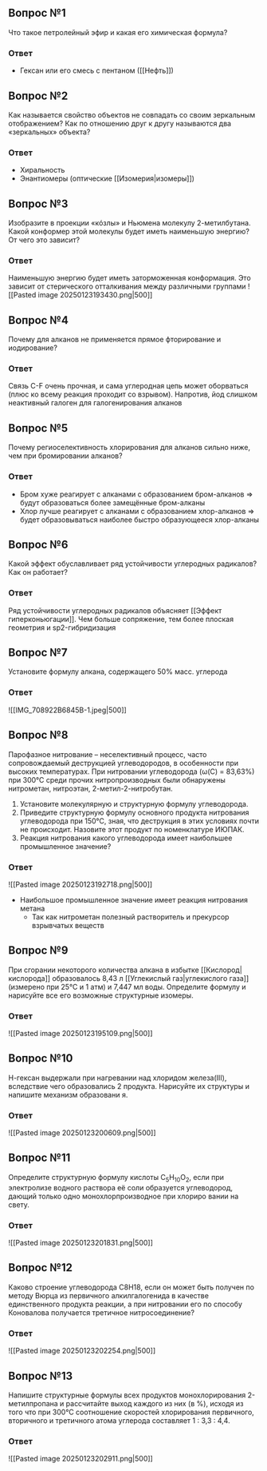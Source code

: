 ## Вопрос №1
Что такое петролейный эфир и какая его химическая формула?
### Ответ
- Гексан или его смесь с пентаном ([[Нефть]])
## Вопрос №2
Как называется свойство объектов не совпадать со своим зеркальным отображением? Как по отношению друг к другу называются два «зеркальных» объекта?
### Ответ
- Хиральность
- Энантиомеры (оптические [[Изомерия|изомеры]])
## Вопрос №3
Изобразите в проекции «кóзлы» и Ньюмена молекулу 2-метилбутана. Какой конформер этой молекулы будет иметь
наименьшую энергию? От чего это зависит?
### Ответ
Наименьшую энергию будет иметь заторможенная конформация. Это зависит от стерического отталкивания между различными группами
![[Pasted image 20250123193430.png|500]]
## Вопрос №4
Почему для алканов не применяется прямое фторирование и иодирование?
### Ответ
Связь C-F очень прочная, и сама углеродная цепь может оборваться (плюс ко всему реакция проходит со взрывом). Напротив, йод слишком неактивный галоген для галогенирования алканов 
## Вопрос №5
Почему региоселективность хлорирования для алканов сильно ниже, чем при бромировании алканов?
### Ответ
- Бром хуже реагирует с алканами с образованием бром-алканов  => будут образоваться более замещённые бром-алканы
- Хлор лучше реагирует с алканами с образованием хлор-алканов => будет образовываться наиболее быстро образующееся хлор-алканы
## Вопрос №6
Какой эффект обуславливает ряд устойчивости углеродных радикалов? Как он работает?
### Ответ
Ряд устойчивости углеродных радикалов объясняет [[Эффект гиперконьюгации]]. Чем больше сопряжение, тем более плоская геометрия и sp2-гибридизация 
## Вопрос №7
Установите формулу алкана, содержащего 50% масс. углерода
### Ответ
![[IMG_708922B6845B-1.jpeg|500]]
## Вопрос №8
Парофазное нитрование – неселективный процесс, часто сопровождаемый деструкцией углеводородов,
в особенности при высоких температурах. При нитровании углеводорода (ω(C) = 83,63%) при 300°С среди прочих нитропроизводных были обнаружены нитрометан, нитроэтан, 2-метил-2-нитробутан.
1. Установите молекулярную и структурную формулу углеводорода.
2. Приведите структурную формулу основного продукта нитрования углеводорода при 150°С, зная, что деструкция в этих условиях почти не происходит. Назовите этот продукт по номенклатуре ИЮПАК.
3. Реакция нитрования какого углеводорода имеет наибольшее промышленное значение?
### Ответ
![[Pasted image 20250123192718.png|500]]
- Наибольшое промышленное значение имеет реакция нитрования метана 
	- Так как нитрометан полезный растворитель и прекурсор взрывчатых веществ
## Вопрос №9
При сгорании некоторого количества алкана в избытке [[Кислород|кислорода]] образовалось 8,43 л [[Углекислый газ|углекислого газа]] (измерено при
25°C и 1 атм) и 7,447 мл воды. Определите формулу и нарисуйте все его возможные структурные изомеры. 
### Ответ
![[Pasted image 20250123195109.png|500]]
## Вопрос №10
Н-гексан выдержали при нагревании над хлоридом железа(III), вследствие чего образовались 2 продукта. Нарисуйте их структуры
и напишите механизм образовани я.
### Ответ
![[Pasted image 20250123200609.png|500]]
## Вопрос №11
Определите структурную формулу кислоты С<sub>5</sub>Н<sub>10</sub>О<sub>2</sub>, если при электролизе водного раствора её соли образуется углеводород, дающий только одно монохлорпроизводное при хлориро   вании на свету. 
### Ответ
![[Pasted image 20250123201831.png|500]]
## Вопрос №12
Каково строение углеводорода С8Н18, если он может быть получен по методу Вюрца из первичного алкилгалогенида в качестве единственного продукта реакции, а при нитровании его по способу Коновалова получается третичное нитросоединение?
### Ответ
![[Pasted image 20250123202254.png|500]]
## Вопрос №13
Напишите структурные формулы всех продуктов монохлорирования 2-метилпропана и рассчитайте выход каждого из них (в %), исходя из того что при 300°С соотношение скоростей хлорирования первичного, вторичного и третичного атома углерода составляет 1 : 3,3 : 4,4.
### Ответ 
![[Pasted image 20250123202911.png|500]]